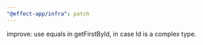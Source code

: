 ```yaml
---
"@effect-app/infra": patch
---
```


improve: use equals in getFirstById, in case Id is a complex type.
